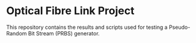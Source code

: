 # Optical Fibre Link Project

This repository contains the results and scripts used for testing a Pseudo-Random Bit Stream (PRBS) generator.
